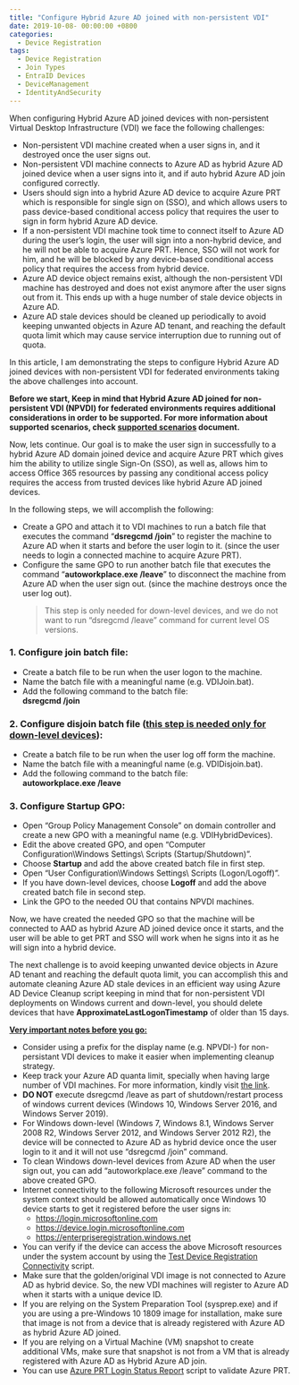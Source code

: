```yaml
---
title: "Configure Hybrid Azure AD joined with non-persistent VDI"
date: 2019-10-08- 00:00:00 +0800
categories:
  - Device Registration
tags:
  - Device Registration
  - Join Types
  - EntraID Devices
  - DeviceManagement
  - IdentityAndSecurity
---
```

When configuring Hybrid Azure AD joined devices with non-persistent Virtual Desktop Infrastructure (VDI) we face the following challenges:
- Non-persistent VDI machine created when a user signs in, and it destroyed once the user signs out.
- Non-persistent VDI machine connects to Azure AD as hybrid Azure AD joined device when a user signs into it, and if auto hybrid Azure AD join configured correctly.
- Users should sign into a hybrid Azure AD device to acquire Azure PRT which is responsible for single sign on (SSO), and which allows users to pass device-based conditional access policy that requires the user to sign in form hybrid Azure AD device.
- If a non-persistent VDI machine took time to connect itself to Azure AD during the user’s login, the user will sign into a non-hybrid device, and he will not be able to acquire Azure PRT. Hence, SSO will not work for him, and he will be blocked by any device-based conditional access policy that requires the access from hybrid device.
- Azure AD device object remains exist, although the non-persistent VDI machine has destroyed and does not exist anymore after the user signs out from it. This ends up with a huge number of stale device objects in Azure AD.
- Azure AD stale devices should be cleaned up periodically to avoid keeping unwanted objects in Azure AD tenant, and reaching the default quota limit which may cause service interruption due to running out of quota.

In this article, I am demonstrating the steps to configure Hybrid Azure AD joined devices with non-persistent VDI for federated environments taking the above challenges into account.

**Before we start, Keep in mind that Hybrid Azure AD joined for non-persistent VDI (NPVDI) for federated environments requires additional considerations in order to be supported. For more information about supported scenarios, check [supported scenarios](https://docs.microsoft.com/en-us/azure/active-directory/devices/howto-device-identity-virtual-desktop-infrastructure#supported-scenarios) document.**

Now, lets continue. Our goal is to make the user sign in successfully to a hybrid Azure AD domain joined device and acquire Azure PRT which gives him the ability to utilize single Sign-On (SSO), as well as, allows him to access Office 365 resources by passing any conditional access policy requires the access from trusted devices like hybrid Azure AD joined devices.

In the following steps, we will accomplish the following:
- Create a GPO and attach it to VDI machines to run a batch file that executes the command “**dsregcmd /join**” to register the machine to Azure AD when it starts and before the user login to it. (since the user needs to login a connected machine to acquire Azure PRT).
- Configure the same GPO to run another batch file that executes the command “**autoworkplace.exe /leave**” to disconnect the machine from Azure AD when the user sign out. (since the machine destroys once the user log out). <br>
  > This step is only needed for down-level devices, and we do not want to run “dsregcmd /leave” command for current level OS versions.

### 1. Configure join batch file:
- Create a batch file to be run when the user logon to the machine.
- Name the batch file with a meaningful name (e.g. VDIJoin.bat).
- Add the following command to the batch file:<br>
  **dsregcmd /join**

### 2. Configure disjoin batch file (<ins>this step is needed only for down-level devices</ins>):
- Create a batch file to be run when the user log off form the machine.
- Name the batch file with a meaningful name (e.g. VDIDisjoin.bat).
- Add the following command to the batch file:<br>
  **autoworkplace.exe /leave**

### 3. Configure Startup GPO:
- Open “Group Policy Management Console” on domain controller and create a new GPO with a meaningful name (e.g. VDIHybridDevices).
- Edit the above created GPO, and open “Computer Configuration\Windows Settings\ Scripts (Startup/Shutdown)”.
- Choose **Startup** and add the above created batch file in first step.
- Open “User Configuration\Windows Settings\ Scripts (Logon/Logoff)”.
- If you have down-level devices, choose **Logoff** and add the above created batch file in second step.
- Link the GPO to the needed OU that contains NPVDI machines.

Now, we have created the needed GPO so that the machine will be connected to AAD as hybrid Azure AD joined device once it starts, and the user will be able to get PRT and SSO will work when he signs into it as he will sign into a hybrid device.

The next challenge is to avoid keeping unwanted device objects in Azure AD tenant and reaching the default quota limit, you can accomplish this and automate cleaning Azure AD stale devices in an efficient way using Azure AD Device Cleanup script keeping in mind that for non-persistent VDI deployments on Windows current and down-level, you should delete devices that have **ApproximateLastLogonTimestamp** of older than 15 days.

<ins>**Very important notes before you go:**</ins>
- Consider using a prefix for the display name (e.g. NPVDI-) for non-persistant VDI devices to make it easier when implementing cleanup strategy.
- Keep track your Azure AD quanta limit, specially when having large number of VDI machines. For more information, kindly visit [the link](https://docs.microsoft.com/en-us/azure/azure-resource-manager/management/azure-subscription-service-limits#active-directory-limits).
- **DO NOT** execute dsregcmd /leave as part of shutdown/restart process of windows current devices (Windows 10, Windows Server 2016, and Windows Server 2019).
- For Windows down-level (Windows 7, Windows 8.1, Windows Server 2008 R2, Windows Server 2012, and Windows Server 2012 R2), the device will be connected to Azure AD as hybrid device once the user login to it and it will not use “dsregcmd /join” command.
- To clean Windows down-level devices from Azure AD when the user sign out, you can add “autoworkplace.exe /leave” command to the above created GPO.
- Internet connectivity to the following Microsoft resources under the system context should be allowed automatically once Windows 10 device starts to get it registered before the user signs in:
  - https://login.microsoftonline.com
  - https://device.login.microsoftonline.com
  - https://enterpriseregistration.windows.net
- You can verify if the device can access the above Microsoft resources under the system account by using the [Test Device Registration Connectivity](https://learn.microsoft.com/en-us/samples/azure-samples/testdeviceregconnectivity/testdeviceregconnectivity/) script.
- Make sure that the golden/original VDI image is not connected to Azure AD as hybrid device. So, the new VDI machines will register to Azure AD when it starts with a unique device ID.
- If you are relying on the System Preparation Tool (sysprep.exe) and if you are using a pre-Windows 10 1809 image for installation, make sure that image is not from a device that is already registered with Azure AD as hybrid Azure AD joined.
- If you are relying on a Virtual Machine (VM) snapshot to create additional VMs, make sure that snapshot is not from a VM that is already registered with Azure AD as Hybrid Azure AD join.
- You can use [Azure PRT Login Status Report](https://github.com/mzmaili/AzurePRTLoginReport) script to validate Azure PRT.


